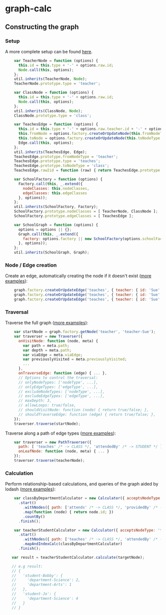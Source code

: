 # graph-calc

## Constructing the graph

### Setup

A more complete setup can be found [here](https://github.com/electronifie/graph-calc/blob/13a808c4270b641ee8fb50e5c6e9961b62f5ffbd/test/_SchoolGraph.js#L124-L124).

```javascript
    var TeacherNode = function (options) {
      this.id = this.type + '-' + options.raw.id;
      Node.call(this, options);
    };
    util.inherits(TeacherNode, Node);
    TeacherNode.prototype.type = 'teacher';

    var ClassNode = function (options) {
      this.id = this.type + '-' + options.raw.id;
      Node.call(this, options);
    };
    util.inherits(ClassNode, Node);
    ClassNode.prototype.type = 'class';

    var TeachesEdge = function (options) {
      this.id = this.type + '-' + options.raw.teacher.id + '-' + options.raw.class.id;
      this.fromNode = options.factory.createOrUpdateNode(this.fromNodeType, options.raw.teacher);
      this.toNode = options.factory.createOrUpdateNode(this.toNodeType, options.raw.class);
      Edge.call(this, options);
    };
    util.inherits(TeachesEdge, Edge);
    TeachesEdge.prototype.fromNodeType = 'teacher';
    TeachesEdge.prototype.type = 'teaches';
    TeachesEdge.prototype.toNodeType = 'class';
    TeachesEdge.raw2id = function (raw) { return TeachesEdge.prototype.type + '-' + raw.teacher.id + '-' + raw.class.id };

    var SchoolFactory = function (options) {
      Factory.call(this, _.extend({
        nodeClasses: this.nodeClasses,
        edgeClasses: this.edgeClasses
      }, options));
    };
    util.inherits(SchoolFactory, Factory);
    SchoolFactory.prototype.nodeClasses = [ TeacherNode, ClassNode ];
    SchoolFactory.prototype.edgeClasses = [ TeachesEdge ];

    var SchoolGraph = function (options) {
      options = options || {};
      Graph.call(this, _.extend({
        factory: options.factory || new SchoolFactory(options.schoolFactoryOptions)
      }, options));
    };
    util.inherits(SchoolGraph, Graph);
```

### Node / Edge creation

Create an edge, automatically creating the node if it doesn't exist ([more examples](https://github.com/electronifie/graph-calc/blob/master/test/1_graph.js)):

```javascript
    graph.factory.createOrUpdateEdge('teaches', { teacher: { id: 'Sue' }, class: { id: 'Chemistry' } });
    graph.factory.createOrUpdateEdge('teaches', { teacher: { id: 'Sue' }, class: { id: 'Chemistry' } });
    graph.factory.createOrUpdateEdge('teaches', { teacher: { id: 'Sue' }, class: { id: 'Physics' } });
```

### Traversal

Traverse the full graph ([more examples](https://github.com/electronifie/graph-calc/blob/master/test/2_traverser.js)):

```javascript
    var startNode = graph.factory.getNode('teacher', 'teacher-Sue');
    var traverser = new Traverser({
      onVisitNode: function (node, meta) {
        var path = meta.path;
        var depth = meta.path;
        var viaEdge = meta.viaEdge;
        var previouslyVisited = meta.previouslyVisited;
        ...
      },
      onTraverseEdge: function (edge) { ... },
      // Options to control the traversal:
      // onlyNodeTypes: ['nodeType', ...],
      // onlyEdgeTypes: ['edgeType', ...],
      // excludeNodeTypes: ['nodeType', ...],
      // excludeEdgeTypes: ['edgeType', ...],
      // maxDepth: 3,
      // allowLoops: true/false,
      // shouldVisitNode: function (node) { return true/false; },
      // shouldTraverseEdge: function (edge) { return true/false; },
    });
    traverser.traverse(startNode);
```

Traverse along a path of edge types ([more examples](https://github.com/electronifie/graph-calc/blob/master/test/3_pathTraverser.js)):

```javascript
    var traverser = new PathTraverser({
      path: [ 'teaches' /* -> CLASS */, 'attendedBy' /* -> STUDENT */ ],
      onLeafNode: function (node, meta) { ... }
    });
    traverser.traverse(teacherNode);
```

### Calculation

Perform relationship-based calculations, and queries of the graph aided by lodash ([more examples](https://github.com/electronifie/graph-calc/blob/master/test/4_calculator.js)):

```javascript
    var classByDepartmentCalculator = new Calculator({ acceptsNodeType: 'student' })
      .start()
        .withNodes({ path: ['attends' /* -> CLASS */, 'providedBy' /* -> DEPARTMENT */], revisitNodes: true })
        .map(function (node) { return node.id; })
        .countBy()
      .finish();

    var teacherStudentCalculator = new Calculator({ acceptsNodeType: 'teacher' })
      .start()
        .withNodes({ path: ['teaches' /* -> CLASS */, 'attendedBy' /* -> STUDENT */], revisitNodes: false })
        .mapAndIndexCalc(classByDepartmentCalculator)
      .finish();

   var result = teacherStudentCalculator.calculate(targetNode);

   // e.g result:
   // {
   //   'student-Bobby': {
   //     'department-Science': 2,
   //     'department-Arts': 1
   //   },
   //   'student-Jo': {
   //     'department-Science': 4
   //   }
   // }
```

